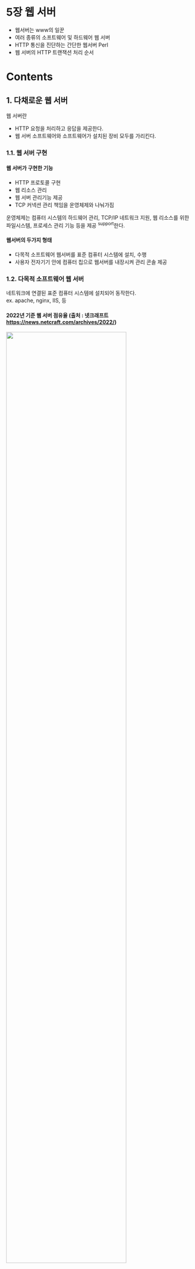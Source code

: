 <h1>5장 웹 서버</h1>

- 웹서버는 www의 일꾼
- 여러 종류의 소프트웨어 및 하드웨어 웹 서버
- HTTP 통신을 진단하는 간단한 웹서버 Perl
- 웹 서버의 HTTP 트랜잭션 처리 순서

# Contents

## 1. 다채로운 웹 서버

웹 서버란

- HTTP 요청을 처리하고 응답을 제공한다.
- 웹 서버 소프트웨어와 소프트웨어가 설치된 장비 모두를 가리킨다.

### 1.1. 웹 서버 구현

#### 웹 서버가 구현한 기능

- HTTP 프로토콜 구현
- 웹 리소스 관리
- 웹 서버 관리기능 제공
- TCP 커넥션 관리 책임을 운영체제와 나눠가짐

운영체제는 컴퓨터 시스템의 하드웨어 관리, TCP/IP 네트워크 지원, 웹 리소스를 위한 파일시스템, 프로세스 관리 기능 등을 제공 <sup>support</sup>한다.

#### 웹서버의 두가지 형태

- 다목적 소프트웨어 웹서버를 표준 컴퓨터 시스템에 설치, 수행
- 사용자 전자기기 안에 컴퓨터 칩으로 웹서버를 내장시켜 관리 콘솔 제공

### 1.2. 다목적 소프트웨어 웹 서버

네트워크에 연결된 표준 컴퓨터 시스템에 설치되어 동작한다.  
ex. apache, nginx, IIS, 등

#### 2022년 기준 웹 서버 점유율 (출처 : 넷크래프트 https://news.netcraft.com/archives/2022/)

<img src="img.png"  width="80%"/>  

### 1.3. 임베디드 웹 서버

소비자용 전자 제품 <sub>ex. 프린터, 냉장고 등</sub>에 내장할 목적으로 만든 웹 서버  
소비자용 기기에 간편한 웹 브라우저 인터페이스를 제공하기 위해 사용

## 2. 간단한 펄 웹 서버

완전한 기능을 갖춘 웹서버를 구축하는 것은 어렵다. <sub>웹서버 설치, 호스팅, 접근제어, 로깅 등</sub>  
최소한의 기능을 갖춘 HTTP 서버를 Perl 코드로 작성 가능하다.

#### 펄 코드로 작성한 웹서버가 하는 일

- HTTP 커넥션 기다리기
- 클라이언트에게 응답할 메시지를 타이핑 받기
- 응답 메시지 생성 및 전송

## 3. 진짜 웹 서버가 하는 일

1. 커넥션 맺기 : 클라이언트의 접속을 허용하거나 거절
2. 요청 메시지 받기 : HTTP 요청 메시지를 네트워크로부터 읽어 들임
3. 요청 처리 : 요청 메시지를 해석하고 행동을 취함
4. 리소스 접근 : 메시지에서 지정한 리소스에 접근
5. 응답 만들기 : 올바른 헤더를 포함한 HTTP 응답 메시지 생성
6. 응답 보내기 : 응답을 클라이언트에게 보냄
7. 트랜잭션 로깅 : 로그파일에 트랜잭션 기록

## 4. 단계 1 : 클라이언트 커넥션 수락

클라이언트가 지속 커넥션을 통해 이전의 커넥션을 사용 가능하다면, 커넥션 요청이 필요 없으나  
**그렇지 않다면, 클라이언트는 서버에 대한 새 커넥션을 열어야 한다.**

### 4.1. 새 커넥션 다루기

#### 클라이언트가 TCP 커넥션 요청 시

- 웹서버는 커넥션을 맺고
- TCP 커넥션에서 IP 주소를 추출하여 클라이언트 확인
- 그리고 커넥션에 오가는 데이터를 지켜보기 위한 준비

웹서버는 어떤 커넥션이건 마음대로 수락하고 거절할 수 있다.   
인가되지 않은 호스트나 IP를 악의적인 접근으로 간주하여 커넥션을 닫기도 한다.

### 4.2. 클라이언트 호스트 명 식별

대부분의 웹 서버는 reverse DNS <sup>역방향 DNS</sup>를 사용하여 클라이언트의 IP를 호스트 명으로 변환하도록 설정되어있다.  
웹 서버는 알아낸 호스트명으로 접근제어, 로깅에 사용한다.

hostname lookup 은 시간이 오래 걸리기 때문에, 트랜잭션의 성능을 저하시킨다.  
따라서 **특정 리소스에 대해서만** hostname resolution <sup>호스트명 분석</sup>을 수행하도록 설정하자.

### 4.3. ident를 통해 클라이언트 사용자 알아내기

ident <sup>신원확인</sup> 프로토콜은 웹서버가 HTTP 커넥션을 초기화한 사용자 이름을 알아내는데 사용된다.

#### ident 프로토콜 순서

1. 클라이언트가 HTTP 커넥션 <sup>80 port</sup>, ident 커넥션 <sup>80 port</sup> 요청
2. 웹 서버가 HTTP 커넥션을 맺음
3. 웹 서버가 클라이언트 113 포트에 ident 커넥션을 맺음
4. 클라이언트가 ident 응답 반환 <sub>ex. 4322,80:USERID:UNIX:mary</sub>

#### ident 프로토콜은 내부 조직에서만 쓰고 공공 인터넷에서는 안쓰인다.

- 많은 클라이언트가 ident 프로토콜 데몬 소프트웨어을 실행 안함
- 트랜잭션 지연
- 방화벽이 ident 트래픽을 막는 경우가 많음
- 안전하지 않고, 조작 쉬움
- 가상 IP 주소 지원 어려움
- 클라이언트 식별값 노출하여 사생활 침해 우려

## 5. 단계 2 :  요청 메시지 수신

웹 서버가 요청메시지를 커넥션으로부터 읽어들여 파싱하는 과정

#### 요청 메시지 파싱 방법

- 요청줄을 파싱하여 요청 메서드, URI, HTTP 버전을 알아냄
    - 스페이스로 값이 구분되어있고, CRLF로 끝남 <sup>LF도 인식 가능하도록 되어있는 웹서버도 많음, 사용자 실수</sup>
- 헤더를 읽음. CRLF로 끝남
- 헤더의 끝을 의미하는 CRLF로 끝나는 빈줄을 찾는다 (존재한다면)
- 요청 메시지 본문을 읽음
    - 길이는 Content-Length 헤더에 명시되어있음

#### 해석이 가능한 메시지 분량이 확볼될 때까지 메모리에 메시지 일부분 저장할 필요가 있다

### 5.1. 메시지의 내부 표현

어느 웹서버는 메시지를 자료구조에 저장하기도 한다.  
이를테면, 헤더 부분을 룩업 테이블에 저장하여 필드에 신속하게 접근할 수 있도록 한다.

### 5.2. 커넥션 입력/출력 처리 아키텍처

웹 서버는 요청이 언제든 도착할 수 있기 떄문에, 새 요청을 주시하고 있다.  
처리 과정도 요청 종류에 따라 빠르게, 느리게, 드물게, 대기하면서 등 다양해서 요청을 처리하는 방식도 달라진다.

<img src="img_1.png"  width="70%"/>  

#### 단일 스레드 웹 서버 (a)

- 한번에 하나씩 요청 처리
- 트랜잭션이 완료되면 다음 커넥션 처리
- 구현은 간단하나 성능은 별로
- 로즈다 적은 서버, type-o-serve 같은 진단도구에 적합

#### 멀티프로세스와 멀티스레드 웹 서버 (b)

- 여러 요청을 동시에 처리
    - 그러기 위해 여러 프로세스 혹은 고효율 스레드를 할당
- 스레드를 미리 만들 수 도 있고 미리 만들어질 수도 있음
    - worker pool 시스템 : 스레드가 미리 만들어져 pool에서 기다리고 있음
- 스레드/프로세스 개수에 제한을 둠
    - 리소스 부족으로 인한 성능 저하를 막기 위해

#### 다중 I/O 웹 서버 (c)

- 모든 커넥션 활동 감시당함
- 커넥션의 상태가 바뀌면 커넥션에 대한 작은 양의 처리 수행
- 처리가 완료되면, 커넥션은 다음번 상태변경을 위해 열린 커넥션 목록으로 복귀
- 유휴 상태의 커넥션에 매여서 기다리는 리소스 낭비 없음

#### 다중 멀티스레드 웹 서버 (d)

- 멀티 코어 시스템의 장점을 살리기 위해 멀티 스레딩과 다중화 <sup>multiplexing</sup>를 결합
- 여러 개의 스레드 <sup>보통 하나의 물리 프로세스</sup> 는 각각 열려있는 커넥션을 감시하고
- 각 커넥션에 대해 조금씩 작업 수행

## 6. 단계 3 : 요청 처리

HTTP 트랜잭션의 외적인 부분

요청 메시지로부터 정보를 얻어내어 처리한다.    
POST는 본문을 요구하고, GET은 본문을 금지시키는 등 처리를 위해 메시지 내용이 필요하다.

## 7. 단계 4 : 리소스의 매핑과 접근

클라이언트에게 리소스를 반환하기 위해서는 URI에 알맞는 리소스를 찾아서 그 리소스의 원천을 식별해내야 한다.

### 7.1. Docroot

- 리소스 매핑의 가장 단순한 형태
- URI의 경로를 파일 시스템의 경로로 변환
- Docroot <sup>문서루트</sup> : 일반적으로 웹서버 파일시스템의 특정 경로를 지정해둠
- 리소스의 경로를 찾기 위해 URI의 경로를 Docroot에 붙임
- client가 /img/icon.png로 요청 시, **/usr/local/httpd/files**/img/icon.png로 변환
- 상대경로를 이용해 Docroot를 벗어나지 못하도록 주의

```shell
## 아파치 설정  
## httpd.conf  
DocumentRoot "/usr/local/httpd/files"
```

#### 가상 호스팅된 docroot

가상 호스팅 <sup>virtual hosting</sup>  
한 웹 서버에 여러 개의 웹사이트를 호스팅하여, 웹사이트별로 그들만의 분리된 문서루트를 설정한다.  
이를 위해 웹 서버는 호스트 헤더의 IP 주소나 호스트명을 보고 어느 웹사이트에 대한 요청인지 판단한다.

```shell
## 아파치 설정  
## httpd.conf  
<VirtualHost www.nike.com>
    DocumentRoot "/usr/local/httpd/files/nike"
</VirtualHost>

<VirtualHost www.adidas.com>
    DocumentRoot "/usr/local/httpd/files/adidas"
</VirtualHost>
```

#### 사용자 홈 디렉터리 docroots

- 한대의 웹서버에 여러개의 웹사이트를 만들 수 있게 함
- '~' 이나 '/' 다음에 사용자 이름이 오는것으로 URI 조합
- GET /~joe/index.html -> /home/joe/public_html/index.html
- GET /~mary/index.html -> /home/mary/public_html/index.html

### 7.2. 디렉터리 목록

웹 서버는 파일이 아니라 디렉터리에 대한 접근을 요청 받을 수 있다.

#### 디렉터리 목록 요청시 응답

- 에러 반환
- '색인 파일' 반환
- 디렉터리를 탐색해서 그 내용을 담은 html 반환
  - 디렉터리 목록 <sup>directory listing</sup> : 디렉터리 내의 파일 목록을 보여주는 것
```shell

## 아파치 설정 > 색인파일 우선순위  
## httpd.conf  
DirectoryIndex index.html index.htm index.php index.cgi
```

### 7.3. 동적 콘텐츠 리소스 매핑

웹 서버는 대부분 백엔드 애플리케이션 <sup>java servlet</sup>과 연동되어 동적 콘텐츠를 제공한다.
이 떄 웹 서버는 동적 콘텐츠 생성 프로그램이 어디에있는지<sup>1</sup>,   
어떻게 그 프로그램을 실행하는지 <sup>2</sup> 알아야 한다.  
 
```shell
## 아파치 설정 > 프로그램 위치 매핑
## httpd.conf
## /cgi-bin/ 요청이 들어오면 아래 경로로 매핑
ScriptAlias /cgi-bin/ /usr/local/httpd/cgi-bin/
```
### 7.4. 서버 사이드 인클루드 (Server-Sdie Includes, SSI)

만일, 어떤 리소스가 SSI를 포함하고 있다면, 웹 서버는 SSI를 처리하고 클라이언트에게 리소스를 반환한다.  

### 7.5. 접근 제어

- 웹 서버가 각 리소스에게 접근 제어를 할당
- 제어는 사용자 IP 주소에 근거할 수도 있고, 비밀번호를 물을 수도 있음

## 8. 단계 5 : 응답 만들기

### 1. 응답 엔터티

### 2. MIME 유형 결정하기

### 3. 리다이렉션

## 9. 단계 6 : 응답 보내기

## 10. 단계 7 : 로깅

## 11. 추가 정보


